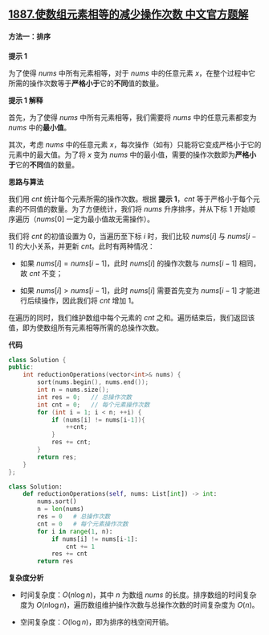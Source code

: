 ## [1887.使数组元素相等的减少操作次数 中文官方题解](https://leetcode.cn/problems/reduction-operations-to-make-the-array-elements-equal/solutions/100000/shi-shu-zu-yuan-su-xiang-deng-de-jian-sh-lt55)
#### 方法一：排序

**提示 $1$**

为了使得 $\textit{nums}$ 中所有元素相等，对于 $\textit{nums}$ 中的任意元素 $x$，在整个过程中它所需的操作次数等于**严格小于**它的**不同**值的数量。

**提示 $1$ 解释**

首先，为了使得 $\textit{nums}$ 中所有元素相等，我们需要将 $\textit{nums}$ 中的任意元素都变为 $\textit{nums}$ 中的**最小值**。

其次，考虑 $\textit{nums}$ 中的任意元素 $x$，每次操作（如有）只能将它变成严格小于它的元素中的最大值。为了将 $x$ 变为 $\textit{nums}$ 中的最小值，需要的操作次数即为**严格小于**它的**不同**值的数量。

**思路与算法**

我们用 $\textit{cnt}$ 统计每个元素所需的操作次数。根据 **提示 $1$**，$\textit{cnt}$ 等于严格小于每个元素的不同值的数量。为了方便统计，我们将 $\textit{nums}$ 升序排序，并从下标 $1$ 开始顺序遍历（$\textit{nums}[0]$ 一定为最小值故无需操作）。

我们将 $\textit{cnt}$ 的初值设置为 $0$，当遍历至下标 $i$ 时，我们比较 $\textit{nums}[i]$ 与 $\textit{nums}[i-1]$ 的大小关系，并更新 $\textit{cnt}$。此时有两种情况：

- 如果 $\textit{nums}[i] = \textit{nums}[i-1]$，此时 $\textit{nums}[i]$ 的操作次数与 $\textit{nums}[i-1]$ 相同，故 $\textit{cnt}$ 不变；

- 如果 $\textit{nums}[i] > \textit{nums}[i-1]$，此时 $\textit{nums}[i]$ 需要首先变为 $\textit{nums}[i-1]$ 才能进行后续操作，因此我们将 $\textit{cnt}$ 增加 $1$。

在遍历的同时，我们维护数组中每个元素的 $cnt$ 之和。遍历结束后，我们返回该值，即为使数组所有元素相等所需的总操作次数。

**代码**

```C++ [sol1-C++]
class Solution {
public:
    int reductionOperations(vector<int>& nums) {
        sort(nums.begin(), nums.end());
        int n = nums.size();
        int res = 0;   // 总操作次数
        int cnt = 0;   // 每个元素操作次数
        for (int i = 1; i < n; ++i) {
            if (nums[i] != nums[i-1]){
                ++cnt;
            }
            res += cnt;
        }
        return res;
    }
};
```

```Python [sol1-Python3]
class Solution:
    def reductionOperations(self, nums: List[int]) -> int:
        nums.sort()
        n = len(nums)
        res = 0   # 总操作次数
        cnt = 0   # 每个元素操作次数
        for i in range(1, n):
            if nums[i] != nums[i-1]:
                cnt += 1
            res += cnt
        return res
```

**复杂度分析**

- 时间复杂度：$O(n\log n)$，其中 $n$ 为数组 $\textit{nums}$ 的长度。排序数组的时间复杂度为 $O(n\log n)$，遍历数组维护操作次数与总操作次数的时间复杂度为 $O(n)$。

- 空间复杂度：$O(\log n)$，即为排序的栈空间开销。
